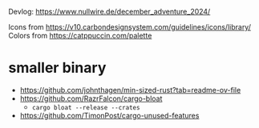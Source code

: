 Devlog: https://www.nullwire.de/december_adventure_2024/

Icons from https://v10.carbondesignsystem.com/guidelines/icons/library/
Colors from https://catppuccin.com/palette

# smaller binary

- https://github.com/johnthagen/min-sized-rust?tab=readme-ov-file
- https://github.com/RazrFalcon/cargo-bloat
  - `cargo bloat --release --crates`
- https://github.com/TimonPost/cargo-unused-features
